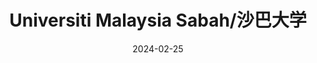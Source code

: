 ---
title: Universiti Malaysia Sabah/沙巴大学
description: Jalan UMS, 88400
date: 2024-02-25
weight: 3
resources:
    - src: DSCF3458_cover.JPG
      params:
          cover: true
---